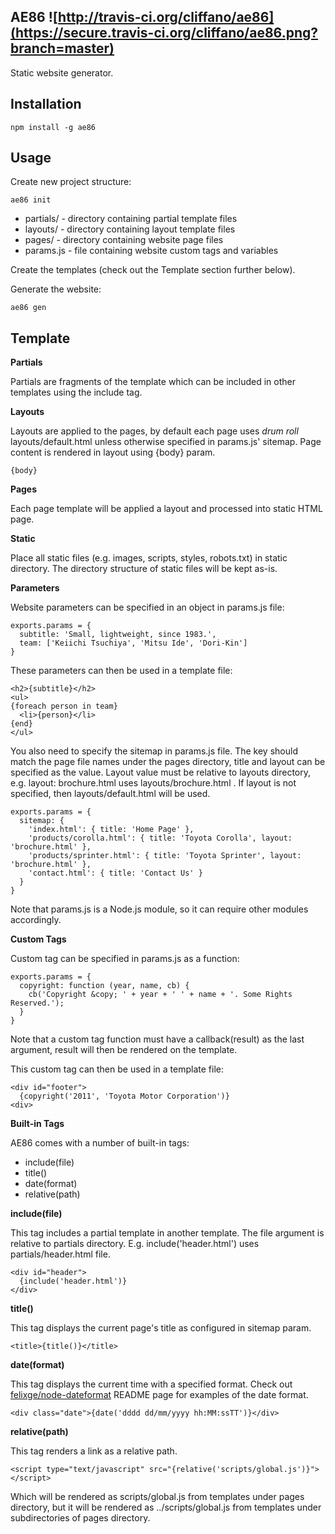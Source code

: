AE86 ![http://travis-ci.org/cliffano/ae86](https://secure.travis-ci.org/cliffano/ae86.png?branch=master)
----

Static website generator.

Installation
------------

    npm install -g ae86

Usage
-----

Create new project structure:

    ae86 init

* partials/ - directory containing partial template files
* layouts/ - directory containing layout template files
* pages/ - directory containing website page files
* params.js - file containing website custom tags and variables

Create the templates (check out the Template section further below).

Generate the website:

    ae86 gen

Template
--------

__Partials__

Partials are fragments of the template which can be included in other templates using the include tag.

__Layouts__

Layouts are applied to the pages, by default each page uses *drum roll* layouts/default.html unless otherwise specified in params.js' sitemap. Page content is rendered in layout using {body} param.

    {body}

__Pages__

Each page template will be applied a layout and processed into static HTML page.

__Static__

Place all static files (e.g. images, scripts, styles, robots.txt) in static directory. The directory structure of static files will be kept as-is.

__Parameters__

Website parameters can be specified in an object in params.js file:

    exports.params = {
      subtitle: 'Small, lightweight, since 1983.',
      team: ['Keiichi Tsuchiya', 'Mitsu Ide', 'Dori-Kin']
    }

These parameters can then be used in a template file:

    <h2>{subtitle}</h2>
    <ul>
    {foreach person in team}
      <li>{person}</li>
    {end}
    </ul>

You also need to specify the sitemap in params.js file. The key should match the page file names under the pages directory, title and layout can be specified as the value. Layout value must be relative to layouts directory, e.g. layout: brochure.html uses layouts/brochure.html . If layout is not specified, then layouts/default.html will be used.

    exports.params = {
      sitemap: {
        'index.html': { title: 'Home Page' },
        'products/corolla.html': { title: 'Toyota Corolla', layout: 'brochure.html' },
        'products/sprinter.html': { title: 'Toyota Sprinter', layout: 'brochure.html' },
        'contact.html': { title: 'Contact Us' }
      }
    }

Note that params.js is a Node.js module, so it can require other modules accordingly.

__Custom Tags__

Custom tag can be specified in params.js as a function:

    exports.params = {
      copyright: function (year, name, cb) {
        cb('Copyright &copy; ' + year + ' ' + name + '. Some Rights Reserved.');
      }
    }

Note that a custom tag function must have a callback(result) as the last argument, result will then be rendered on the template.

This custom tag can then be used in a template file:

    <div id="footer">
      {copyright('2011', 'Toyota Motor Corporation')}
    <div>

__Built-in Tags__

AE86 comes with a number of built-in tags:

* include(file)
* title()
* date(format)
* relative(path)

__include(file)__

This tag includes a partial template in another template. The file argument is relative to partials directory. E.g. include('header.html') uses partials/header.html file.

    <div id="header">
      {include('header.html')}
    </div>

__title()__

This tag displays the current page's title as configured in sitemap param.

    <title>{title()}</title>

__date(format)__

This tag displays the current time with a specified format. Check out [felixge/node-dateformat](https://github.com/felixge/node-dateformat) README page for examples of the date format.

    <div class="date">{date('dddd dd/mm/yyyy hh:MM:ssTT')}</div>

__relative(path)__

This tag renders a link as a relative path.

    <script type="text/javascript" src="{relative('scripts/global.js')}"></script>

Which will be rendered as scripts/global.js from templates under pages directory, but it will be rendered as ../scripts/global.js from templates under subdirectories of pages directory.